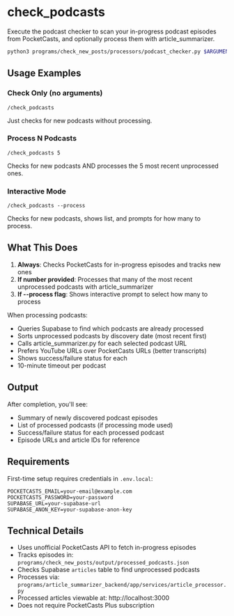 # check_podcasts

Execute the podcast checker to scan your in-progress podcast episodes from PocketCasts, and optionally process them with article_summarizer.

```bash
python3 programs/check_new_posts/processors/podcast_checker.py $ARGUMENTS
```

## Usage Examples

### Check Only (no arguments)
```
/check_podcasts
```
Just checks for new podcasts without processing.

### Process N Podcasts
```
/check_podcasts 5
```
Checks for new podcasts AND processes the 5 most recent unprocessed ones.

### Interactive Mode
```
/check_podcasts --process
```
Checks for new podcasts, shows list, and prompts for how many to process.

## What This Does

1. **Always**: Checks PocketCasts for in-progress episodes and tracks new ones
2. **If number provided**: Processes that many of the most recent unprocessed podcasts with article_summarizer
3. **If --process flag**: Shows interactive prompt to select how many to process

When processing podcasts:
- Queries Supabase to find which podcasts are already processed
- Sorts unprocessed podcasts by discovery date (most recent first)
- Calls article_summarizer.py for each selected podcast URL
- Prefers YouTube URLs over PocketCasts URLs (better transcripts)
- Shows success/failure status for each
- 10-minute timeout per podcast

## Output

After completion, you'll see:
- Summary of newly discovered podcast episodes
- List of processed podcasts (if processing mode used)
- Success/failure status for each processed podcast
- Episode URLs and article IDs for reference

## Requirements

First-time setup requires credentials in `.env.local`:
```
POCKETCASTS_EMAIL=your-email@example.com
POCKETCASTS_PASSWORD=your-password
SUPABASE_URL=your-supabase-url
SUPABASE_ANON_KEY=your-supabase-anon-key
```

## Technical Details

- Uses unofficial PocketCasts API to fetch in-progress episodes
- Tracks episodes in: `programs/check_new_posts/output/processed_podcasts.json`
- Checks Supabase `articles` table to find unprocessed podcasts
- Processes via: `programs/article_summarizer_backend/app/services/article_processor.py`
- Processed articles viewable at: http://localhost:3000
- Does not require PocketCasts Plus subscription

